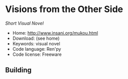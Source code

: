 # Visions from the Other Side

_Short Visual Novel_

- Home: http://www.insani.org/mukou.html
- Download: (see home)
- Keywords: visual novel
- Code language: Ren'py
- Code license: Freeware

## Building

